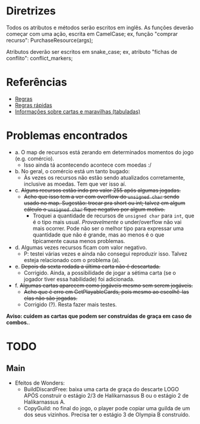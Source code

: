 # Diretrizes

Todos os atributos e métodos serão escritos em inglês.
As funções deverão começar com uma ação, escrita em CamelCase;
ex, função "comprar recurso":
<type> PurchaseResource(args);

Atributos deverão ser escritos em snake_case;
ex, atributo "fichas de conflito":
<type> conflict_markers;

# Referências
* [Regras](https://waa.ai/O48v)
* [Regras rápidas](https://waa.ai/O48z)
* [Informações sobre cartas e maravilhas (tabuladas)](https://github.com/dmag-ufsm/Game/tree/master/references)

# Problemas encontrados
* a. O map de recursos está zerando em determinados momentos do jogo (e.g.
  comércio).
    * Isso ainda tá acontecendo acontece com moedas :/
* b. No geral, o comércio está um tanto bugado:
    * Às vezes os recursos não estão sendo atualizados corretamente, inclusive
      as moedas. Tem que ver isso aí.
* c. ~~Alguns recursos estão indo pro valor 255 após algumas jogadas.~~
    * ~~Acho que isso tem a ver com overflow do ```unsigned char``` sendo usado
      no map. Sugestão: trocar pra short ou int; talvez em algum cálculo o
      ```unsigned char``` fique negativo por algum motivo.~~
      * Troquei a quantidade de recursos de ```unsigned char``` para ```int```, que é o tipo mais usual. 
      _Provavelmente_ o under/overflow não vai mais ocorrer. Pode não ser o
      melhor tipo para expressar uma quantidade que não é grande, mas ao menos
      é o que tipicamente causa menos problemas.
* d. Algumas vezes recursos ficam com valor negativo.
    * P: testei várias vezes e ainda não consegui reproduzir isso. Talvez
          esteja relacionado com o problema (a).
* e. ~~Depois da sexta rodada a última carta não é descartada.~~
    * Corrigido. Ainda, a possibilidade de jogar a sétima carta (se o jogador
      tiver essa habilidade) foi adicionada.
* f. ~~Algumas cartas aparecem como jogáveis mesmo sem serem jogáveis.~~
    * ~~Acho que é erro em GetPlayableCards, pois mesmo ao escolhê-las elas não
      são jogadas.~~
    * Corrigido (?). Resta fazer mais testes.

**Aviso: cuidem as cartas que podem ser construídas de graça em caso de
combos.**. 

# TODO
## Main
* Efeitos de Wonders:
    * BuildDiscardFree: baixa uma carta de graça do descarte LOGO APÓS construir o
      estágio 2/3 de Halikarnassus B ou o estágio 2 de Halikarnassus A.
    * CopyGuild: no final do jogo, o player pode copiar uma guilda de um dos
      seus vizinhos. Precisa ter o estágio 3 de Olympia B construído.
